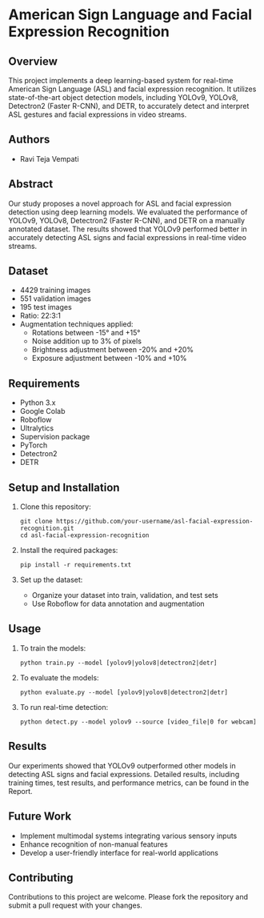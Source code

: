 # American Sign Language and Facial Expression Recognition

## Overview
This project implements a deep learning-based system for real-time American Sign Language (ASL) and facial expression recognition. It utilizes state-of-the-art object detection models, including YOLOv9, YOLOv8, Detectron2 (Faster R-CNN), and DETR, to accurately detect and interpret ASL gestures and facial expressions in video streams.

## Authors
- Ravi Teja Vempati

## Abstract
Our study proposes a novel approach for ASL and facial expression detection using deep learning models. We evaluated the performance of YOLOv9, YOLOv8, Detectron2 (Faster R-CNN), and DETR on a manually annotated dataset. The results showed that YOLOv9 performed better in accurately detecting ASL signs and facial expressions in real-time video streams.

## Dataset
- 4429 training images
- 551 validation images
- 195 test images
- Ratio: 22:3:1
- Augmentation techniques applied:
  - Rotations between -15° and +15°
  - Noise addition up to 3% of pixels
  - Brightness adjustment between -20% and +20%
  - Exposure adjustment between -10% and +10%

## Requirements
- Python 3.x
- Google Colab
- Roboflow
- Ultralytics
- Supervision package
- PyTorch
- Detectron2
- DETR

## Setup and Installation
1. Clone this repository:
   ```
   git clone https://github.com/your-username/asl-facial-expression-recognition.git
   cd asl-facial-expression-recognition
   ```

2. Install the required packages:
   ```
   pip install -r requirements.txt
   ```

3. Set up the dataset:
   - Organize your dataset into train, validation, and test sets
   - Use Roboflow for data annotation and augmentation

## Usage
1. To train the models:
   ```
   python train.py --model [yolov9|yolov8|detectron2|detr]
   ```

2. To evaluate the models:
   ```
   python evaluate.py --model [yolov9|yolov8|detectron2|detr]
   ```

3. To run real-time detection:
   ```
   python detect.py --model yolov9 --source [video_file|0 for webcam]
   ```

## Results
Our experiments showed that YOLOv9 outperformed other models in detecting ASL signs and facial expressions. Detailed results, including training times, test results, and performance metrics, can be found in the Report.

## Future Work
- Implement multimodal systems integrating various sensory inputs
- Enhance recognition of non-manual features
- Develop a user-friendly interface for real-world applications

## Contributing
Contributions to this project are welcome. Please fork the repository and submit a pull request with your changes.
